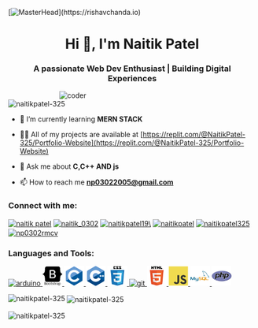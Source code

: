 [![MasterHead](https://1.bp.blogspot.com/-7A4WynwLsM...)](https://rishavchanda.io)
<h1 align="center">Hi 👋, I'm Naitik Patel</h1>
<h3 align="center">A passionate Web Dev Enthusiast | Building Digital Experiences</h3>
<img align="right" alt="coder" width="400" src="https://tenor.com/view/coding-gif-24090007">
<p align="left"> <img src="https://komarev.com/ghpvc/?username=naitikpatel-325&label=Profile%20views&color=0e75b6&style=flat" alt="naitikpatel-325" /> </p>

- 🌱 I’m currently learning **MERN STACK**

- 👨‍💻 All of my projects are available at [https://replit.com/@NaitikPatel-325/Portfolio-Website](https://replit.com/@NaitikPatel-325/Portfolio-Website)

- 💬 Ask me about **C,C++ AND js**

- 📫 How to reach me **np03022005@gmail.com**

<h3 align="left">Connect with me:</h3>
<p align="left">
<a href="https://linkedin.com/in/naitik patel" target="blank"><img align="center" src="https://raw.githubusercontent.com/rahuldkjain/github-profile-readme-generator/master/src/images/icons/Social/linked-in-alt.svg" alt="naitik patel" height="30" width="40" /></a>
<a href="https://instagram.com/naitik_0302" target="blank"><img align="center" src="https://raw.githubusercontent.com/rahuldkjain/github-profile-readme-generator/master/src/images/icons/Social/instagram.svg" alt="naitik_0302" height="30" width="40" /></a>
<a href="https://www.codechef.com/users/naitikpatel19\" target="blank"><img align="center" src="https://cdn.jsdelivr.net/npm/simple-icons@3.1.0/icons/codechef.svg" alt="naitikpatel19\" height="30" width="40" /></a>
<a href="https://www.hackerrank.com/naitikpatel" target="blank"><img align="center" src="https://raw.githubusercontent.com/rahuldkjain/github-profile-readme-generator/master/src/images/icons/Social/hackerrank.svg" alt="naitikpatel" height="30" width="40" /></a>
<a href="https://www.leetcode.com/naitikpatel325" target="blank"><img align="center" src="https://raw.githubusercontent.com/rahuldkjain/github-profile-readme-generator/master/src/images/icons/Social/leet-code.svg" alt="naitikpatel325" height="30" width="40" /></a>
<a href="https://auth.geeksforgeeks.org/user/np0302rmcv" target="blank"><img align="center" src="https://raw.githubusercontent.com/rahuldkjain/github-profile-readme-generator/master/src/images/icons/Social/geeks-for-geeks.svg" alt="np0302rmcv" height="30" width="40" /></a>
</p>

<h3 align="left">Languages and Tools:</h3>
<p align="left"> <a href="https://www.arduino.cc/" target="_blank" rel="noreferrer"> <img src="https://cdn.worldvectorlogo.com/logos/arduino-1.svg" alt="arduino" width="40" height="40"/> </a> <a href="https://getbootstrap.com" target="_blank" rel="noreferrer"> <img src="https://raw.githubusercontent.com/devicons/devicon/master/icons/bootstrap/bootstrap-plain-wordmark.svg" alt="bootstrap" width="40" height="40"/> </a> <a href="https://www.cprogramming.com/" target="_blank" rel="noreferrer"> <img src="https://raw.githubusercontent.com/devicons/devicon/master/icons/c/c-original.svg" alt="c" width="40" height="40"/> </a> <a href="https://www.w3schools.com/cpp/" target="_blank" rel="noreferrer"> <img src="https://raw.githubusercontent.com/devicons/devicon/master/icons/cplusplus/cplusplus-original.svg" alt="cplusplus" width="40" height="40"/> </a> <a href="https://www.w3schools.com/css/" target="_blank" rel="noreferrer"> <img src="https://raw.githubusercontent.com/devicons/devicon/master/icons/css3/css3-original-wordmark.svg" alt="css3" width="40" height="40"/> </a> <a href="https://git-scm.com/" target="_blank" rel="noreferrer"> <img src="https://www.vectorlogo.zone/logos/git-scm/git-scm-icon.svg" alt="git" width="40" height="40"/> </a> <a href="https://www.w3.org/html/" target="_blank" rel="noreferrer"> <img src="https://raw.githubusercontent.com/devicons/devicon/master/icons/html5/html5-original-wordmark.svg" alt="html5" width="40" height="40"/> </a> <a href="https://developer.mozilla.org/en-US/docs/Web/JavaScript" target="_blank" rel="noreferrer"> <img src="https://raw.githubusercontent.com/devicons/devicon/master/icons/javascript/javascript-original.svg" alt="javascript" width="40" height="40"/> </a> <a href="https://www.mysql.com/" target="_blank" rel="noreferrer"> <img src="https://raw.githubusercontent.com/devicons/devicon/master/icons/mysql/mysql-original-wordmark.svg" alt="mysql" width="40" height="40"/> </a> <a href="https://www.php.net" target="_blank" rel="noreferrer"> <img src="https://raw.githubusercontent.com/devicons/devicon/master/icons/php/php-original.svg" alt="php" width="40" height="40"/> </a> </p>

<p><img align="left" src="https://github-readme-stats.vercel.app/api/top-langs?username=naitikpatel-325&show_icons=true&locale=en&layout=compact" alt="naitikpatel-325" /></p>

<p>&nbsp;<img align="center" src="https://github-readme-stats.vercel.app/api?username=naitikpatel-325&show_icons=true&locale=en" alt="naitikpatel-325" /></p>

<p><img align="center" src="https://github-readme-streak-stats.herokuapp.com/?user=naitikpatel-325&" alt="naitikpatel-325" /></p>
